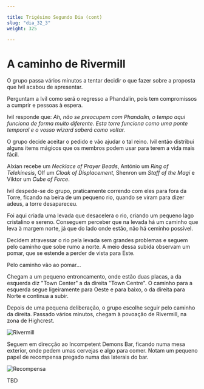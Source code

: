 ```yaml
---

title: Trigésimo Segundo Dia (cont)
slug: "dia_32_3"
weight: 325

---
```


# A caminho de Rivermill

O grupo passa vários minutos a tentar decidir o que fazer sobre a proposta que Ivil acabou de apresentar.

Perguntam a Ivil como será o regresso a Phandalin, pois tem compromissos a cumprir e pessoas à espera.

Ivil responde que:
*Ah, não se preocupem com Phandalin, o tempo aqui funciona de forma muito diferente. Esta torre funciona como uma ponte temporal e o vosso wizard saberá como voltar.*

O grupo decide aceitar o pedido e vão ajudar o tal reino. Ivil então distribui alguns items mágicos que os membros podem usar para terem a vida mais fácil.

Alxian recebe um *Necklace of Prayer Beads*, António um *Ring of Telekinesis*, Olf um *Cloak of Displacement*, Shenron um *Staff of the Magi* e Viktor um *Cube of Force*.

Ivil despede-se do grupo, praticamente correndo com eles para fora da Torre, ficando na beira de um pequeno rio, quando se viram para dizer adeus, a torre desapareceu.

Foi aqui criada uma levada que desacelera o rio, criando um pequeno lago cristalino e sereno. Conseguem perceber que na levada há um caminho que leva à margem norte, já que do lado onde estão, não há ceminho possível.

Decidem atravessar o rio pela levada sem grandes problemas e seguem pelo caminho que sobe rumo a norte. A meio dessa subida observam um pomar, que se estende a perder de vista para Este.

Pelo caminho vão ao pomar...

Chegam a um pequeno entroncamento, onde estão duas placas, a da esquerda diz "Town Center" a da direita "Town Centre". O caminho para a esquerda segue ligeiramente para Oeste e para baixo, o da direita para Norte e continua a subir.

Depois de uma pequena deliberação, o grupo escolhe seguir pelo caminho da direita. Passado vários minutos, chegam à povoação de Rivermill, na zona de Highcrest.

![Rivermill](/images/Rivermill.png)

Seguem em direcção ao Incompetent Demons Bar, ficando numa mesa exterior, onde pedem umas cervejas e algo para comer. Notam um pequeno papel de recompensa pregado numa das laterais do bar.

![Recompensa](/images/Rivermill_Pomares.png)




TBD

